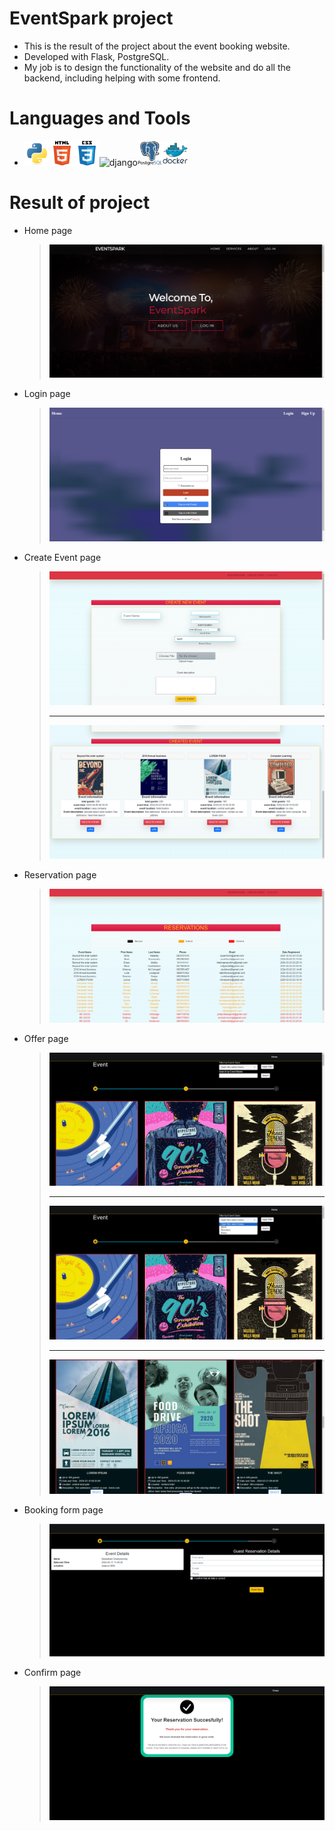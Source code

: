 # EventSpark project
* This is the result of the project about the event booking website. <br>
* Developed with Flask, PostgreSQL. <br>
* My job is to design the functionality of the website and do all the backend, including helping with some frontend.



# Languages and Tools
* <p align="left"><img src="https://raw.githubusercontent.com/devicons/devicon/master/icons/python/python-original.svg" alt="python" width="40" height="40"/><img src="https://raw.githubusercontent.com/devicons/devicon/master/icons/html5/html5-original-wordmark.svg" alt="html5" width="40" height="40"/><img src="https://raw.githubusercontent.com/devicons/devicon/master/icons/css3/css3-original-wordmark.svg" alt="css3" width="40" height="40"/><img src="https://cdn.worldvectorlogo.com/logos/django.svg" alt="django" width="40" height="40"/><img src="https://raw.githubusercontent.com/devicons/devicon/master/icons/postgresql/postgresql-original-wordmark.svg" alt="postgresql" width="40" height="40"/><img src="https://raw.githubusercontent.com/devicons/devicon/master/icons/docker/docker-original-wordmark.svg" alt="docker" width="40" height="40"/></p>

# Result of project
* Home page
  > ![home.png](https://github.com/tnppp1122/EventSpark_project/blob/main/pic/home.png)
* Login page
  > ![login.png](https://github.com/tnppp1122/EventSpark_project/blob/main/pic/login.png)
* Create Event page
  > ![create.png](https://github.com/tnppp1122/EventSpark_project/blob/main/pic/create.png) <hr>
    ![created.png](https://github.com/tnppp1122/EventSpark_project/blob/main/pic/created.png) 
* Reservation page
  > ![panel.png](https://github.com/tnppp1122/EventSpark_project/blob/main/pic/panel.png)
* Offer page
  > ![offer.png](https://github.com/tnppp1122/EventSpark_project/blob/main/pic/offer.png) <hr>
    ![offer3.png](https://github.com/tnppp1122/EventSpark_project/blob/main/pic/offer3.png) <hr>
    ![offer5.png](https://github.com/tnppp1122/EventSpark_project/blob/main/pic/offer5.png)
* Booking form page
  > ![booking_form.png](https://github.com/tnppp1122/EventSpark_project/blob/main/pic/booking_form.png)
* Confirm page
  > ![confirm.png](https://github.com/tnppp1122/EventSpark_project/blob/main/pic/confirm.png)

    
